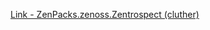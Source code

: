 [Link - ZenPacks.zenoss.Zentrospect (cluther)](https://github.com/cluther/ZenPacks.zenoss.Zentrospect)
